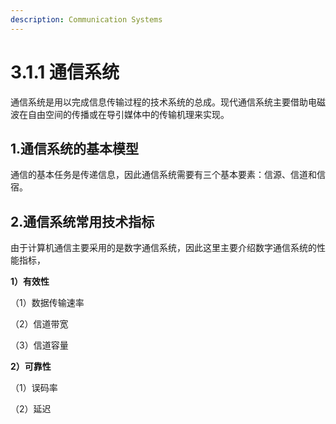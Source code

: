 ```yaml
---
description: Communication Systems
---
```


# 3.1.1 通信系统

通信系统是用以完成信息传输过程的技术系统的总成。现代通信系统主要借助电磁波在自由空间的传播或在导引媒体中的传输机理来实现。

## 1.通信系统的基本模型

通信的基本任务是传递信息，因此通信系统需要有三个基本要素：信源、信道和信宿。

## 2.通信系统常用技术指标

由于计算机通信主要采用的是数字通信系统，因此这里主要介绍数字通信系统的性能指标，

**1）有效性**

（1）数据传输速率

（2）信道带宽

（3）信道容量

**2）可靠性**

（1）误码率

（2）延迟
